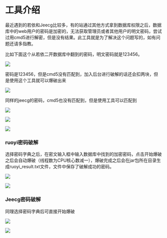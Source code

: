 # 工具介绍

最近遇到的若依和Jeecg比较多，有的站通过其他方式拿到数据库权限之后，数据库中的web用户的密码是加密的，无法获取管理员或者其他用户的明文密码，尝试过用cmd5进行解密，但是没有结果。此工具就是为了解决这个问题写的，如有问题还请多指教。

比如下面这个从若依二开数据库中翻到的密码，明文密码就是123456。

![](https://github.com/yyy4nl/PwdCrack/cmd5.png)

密码是123456，但是cmd5没有匹配到，加入后台进行破解的话还会扣两块，但是使用这个工具就可以爆破出来

![](https://github.com/yyy4nl/PwdCrack/jiemi.png)

同样的jeecg的密码，cmd5也没有匹配到，但是使用工具可以匹配到

![](https://github.com/yyy4nl/PwdCrack/cmd52.png)

![](https://github.com/yyy4nl/PwdCrack/jiemi1.png)

![](https://github.com/yyy4nl/PwdCrack/jiemimi.png)

### ruoyi密码破解

选择密码字典之后，在密文输入框中输入数据库中找到的加密密码，点击开始爆破之后会自动爆破（线程数为CPU核心数减一），爆破完成之后会在jar包所在目录生成ruoyi_result.txt文件，文件中保存了破解成功的密码。

![](https://github.com/yyy4nl/PwdCrack/ruoyi.png)

![](https://github.com/yyy4nl/PwdCrack/ruoyi_result.png)

### Jeecg密码破解

同理选择密码字典后可直接开始爆破

![](https://github.com/yyy4nl/PwdCrack/jeecg.png)

![](https://github.com/yyy4nl/PwdCrack/jeecg_result.png)
